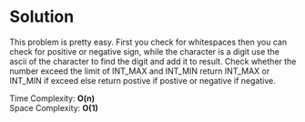 # Solution

This problem is pretty easy. First you check for whitespaces then you can check for positive or negative sign, while the character is a digit use the ascii of the character to find the digit and add it to result. Check whether the number exceed the limit of INT_MAX and INT_MIN return INT_MAX or INT_MIN if exceed else return postive if postive or negative if negative.

Time Complexity: **O(n)**\
Space Complexity: **O(1)**
